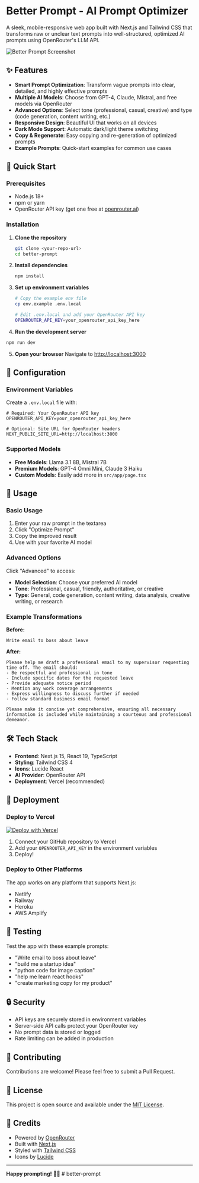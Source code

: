 # Better Prompt - AI Prompt Optimizer

A sleek, mobile-responsive web app built with Next.js and Tailwind CSS that transforms raw or unclear text prompts into well-structured, optimized AI prompts using OpenRouter's LLM API.

![Better Prompt Screenshot](https://via.placeholder.com/800x400?text=Better+Prompt+App)

## ✨ Features

- **Smart Prompt Optimization**: Transform vague prompts into clear, detailed, and highly effective prompts
- **Multiple AI Models**: Choose from GPT-4, Claude, Mistral, and free models via OpenRouter
- **Advanced Options**: Select tone (professional, casual, creative) and type (code generation, content writing, etc.)
- **Responsive Design**: Beautiful UI that works on all devices
- **Dark Mode Support**: Automatic dark/light theme switching
- **Copy & Regenerate**: Easy copying and re-generation of optimized prompts
- **Example Prompts**: Quick-start examples for common use cases

## 🚀 Quick Start

### Prerequisites

- Node.js 18+ 
- npm or yarn
- OpenRouter API key (get one free at [openrouter.ai](https://openrouter.ai))

### Installation

1. **Clone the repository**
   ```bash
   git clone <your-repo-url>
   cd better-prompt
   ```

2. **Install dependencies**
   ```bash
   npm install
   ```

3. **Set up environment variables**
   ```bash
   # Copy the example env file
   cp env.example .env.local
   
   # Edit .env.local and add your OpenRouter API key
   OPENROUTER_API_KEY=your_openrouter_api_key_here
   ```

4. **Run the development server**
```bash
npm run dev
   ```

5. **Open your browser**
   Navigate to [http://localhost:3000](http://localhost:3000)

## 🔧 Configuration

### Environment Variables

Create a `.env.local` file with:

```env
# Required: Your OpenRouter API key
OPENROUTER_API_KEY=your_openrouter_api_key_here

# Optional: Site URL for OpenRouter headers
NEXT_PUBLIC_SITE_URL=http://localhost:3000
```

### Supported Models

- **Free Models**: Llama 3.1 8B, Mistral 7B
- **Premium Models**: GPT-4 Omni Mini, Claude 3 Haiku
- **Custom Models**: Easily add more in `src/app/page.tsx`

## 📖 Usage

### Basic Usage

1. Enter your raw prompt in the textarea
2. Click "Optimize Prompt"
3. Copy the improved result
4. Use with your favorite AI model

### Advanced Options

Click "Advanced" to access:
- **Model Selection**: Choose your preferred AI model
- **Tone**: Professional, casual, friendly, authoritative, or creative
- **Type**: General, code generation, content writing, data analysis, creative writing, or research

### Example Transformations

**Before:**
```
Write email to boss about leave
```

**After:**
```
Please help me draft a professional email to my supervisor requesting time off. The email should:
- Be respectful and professional in tone
- Include specific dates for the requested leave
- Provide adequate notice period
- Mention any work coverage arrangements
- Express willingness to discuss further if needed
- Follow standard business email format

Please make it concise yet comprehensive, ensuring all necessary information is included while maintaining a courteous and professional demeanor.
```

## 🛠️ Tech Stack

- **Frontend**: Next.js 15, React 19, TypeScript
- **Styling**: Tailwind CSS 4
- **Icons**: Lucide React
- **AI Provider**: OpenRouter API
- **Deployment**: Vercel (recommended)

## 🚀 Deployment

### Deploy to Vercel

[![Deploy with Vercel](https://vercel.com/button)](https://vercel.com/new/clone?repository-url=https://github.com/your-username/better-prompt)

1. Connect your GitHub repository to Vercel
2. Add your `OPENROUTER_API_KEY` in the environment variables
3. Deploy!

### Deploy to Other Platforms

The app works on any platform that supports Next.js:
- Netlify
- Railway
- Heroku
- AWS Amplify

## 🧪 Testing

Test the app with these example prompts:

- "Write email to boss about leave"
- "build me a startup idea"
- "python code for image caption"
- "help me learn react hooks"
- "create marketing copy for my product"

## 🔒 Security

- API keys are securely stored in environment variables
- Server-side API calls protect your OpenRouter key
- No prompt data is stored or logged
- Rate limiting can be added in production

## 🤝 Contributing

Contributions are welcome! Please feel free to submit a Pull Request.

## 📄 License

This project is open source and available under the [MIT License](LICENSE).

## 💝 Credits

- Powered by [OpenRouter](https://openrouter.ai)
- Built with [Next.js](https://nextjs.org)
- Styled with [Tailwind CSS](https://tailwindcss.com)
- Icons by [Lucide](https://lucide.dev)

---

**Happy prompting!** 🚀✨
#   b e t t e r - p r o m p t  
 